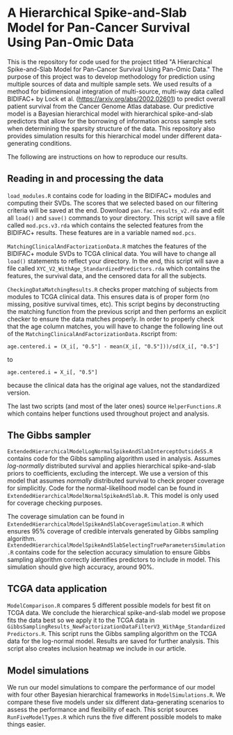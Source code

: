 # A Hierarchical Spike-and-Slab Model for Pan-Cancer Survival Using Pan-Omic Data

This is the repository for code used for the project titled "A Hierarchical Spike-and-Slab Model for Pan-Cancer Survival Using Pan-Omic Data." The purpose of this project was to develop methodology for prediction using multiple sources of data and multiple sample sets. We used results of a method for bidimensional integration of multi-source, multi-way data called BIDIFAC+ by Lock et al. (https://arxiv.org/abs/2002.02601) to predict overall patient survival from the Cancer Genome Atlas database. Our predictive model is a Bayesian hierarchical model with hierarchical spike-and-slab predictors that allow for the borrowing of information across sample sets when determining the sparsity structure of the data. This repository also provides simulation results for this hierarchical model under different data-generating conditions. 

The following are instructions on how to reproduce our results. 

## Reading in and processing the data

`load_modules.R` contains code for loading in the BIDIFAC+ modules and computing their SVDs. The scores that we selected based on our filtering criteria will be saved at the end. Download `pan.fac.results_v2.rda` and edit all `load()` and `save()` commands to your directory. This script will save a file called `mod.pcs.v3.rda` which contains the selected features from the BIDIFAC+ results. These features are in a variable named `mod.pcs`.

`MatchingClinicalAndFactorizationData.R` matches the features of the BIDIFAC+ module SVDs to TCGA clinical data. You will have to change all `load()` statements to reflect your directory. In the end, this script will save a file called `XYC_V2_WithAge_StandardizedPredictors.rda` which contains the features, the survival data, and the censored data for all the subjects. 

`CheckingDataMatchingResults.R` checks proper matching of subjects from modules to TCGA clinical data. This ensures data is of proper form (no missing, positive survival times, etc). This script begins by deconstructing the matching function from the previous script and then performs an explicit checker to ensure the data matches properly. In order to properly check that the age column matches, you will have to change the following line out of the `MatchingClinicalAndFactorizationData.R`script from:

```
age.centered.i = (X_i[, "0.5"] - mean(X_i[, "0.5"]))/sd(X_i[, "0.5"]
```

to

```
age.centered.i = X_i[, "0.5"]
```

because the clinical data has the original age values, not the standardized version. 

The last two scripts (and most of the later ones) source `HelperFunctions.R` which contains helper functions used throughout project and analysis.

## The Gibbs sampler 

`ExtendedHierarchicalModelLogNormalSpikeAndSlabInterceptOutsideSS.R` contains code for the Gibbs sampling algorithm used in analysis. Assumes *log-normally* distributed survival and applies hierarchical spike-and-slab priors to coefficients, excluding the intercept. We use a version of this model that assumes *normally* distributed survival to check proper coverage for simplicitly. Code for the normal-likelihood model can be found in `ExtendedHierarchicalModelNormalSpikeAndSlab.R`. This model is only used for coverage checking purposes. 

The coverage simulation can be found in `ExtendedHierarchicalModelSpikeAndSlabCoverageSimulation.R` which ensures 95% coverage of credible intervals generated by Gibbs sampling algorithm. `ExtendedHierarchicalModelSpikeAndSlabSelectingTrueParametersSimulation.R` contains code for the selection accuracy simulation to ensure Gibbs sampling algorithm correctly identifies predictors to include in model. This simulation should give high accuracy, around 90%. 

## TCGA data application

`ModelComparison.R` compares 5 different possible models for best fit on TCGA data. We conclude the hierarchical spike-and-slab model we propose fits the data best so we apply it to the TCGA data in `GibbsSamplingResults_NewFactorizationDataFilterV3_WithAge_StandardizedPredictors.R`. This script runs the Gibbs sampling algorithm on the TCGA data for the log-normal model. Results are saved for further analysis. This script also creates inclusion heatmap we include in our article.

## Model simulations

We run our model simulations to compare the performance of our model with four other Bayesian hierarchical frameworks in `ModelSimulations.R`. We compare these five models under six different data-generating scenarios to assess the performance and flexibility of each. This script sources `RunFiveModelTypes.R` which runs the five different possible models to make things easier. 

